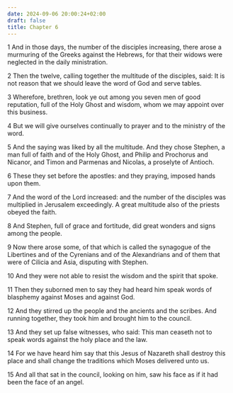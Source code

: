 ```yaml
---
date: 2024-09-06 20:00:24+02:00
draft: false
title: Chapter 6
---
```




1 And in those days, the number of the disciples increasing, there arose a murmuring of the Greeks against the Hebrews, for that their widows were neglected in the daily ministration.

2 Then the twelve, calling together the multitude of the disciples, said: It is not reason that we should leave the word of God and serve tables.

3 Wherefore, brethren, look ye out among you seven men of good reputation, full of the Holy Ghost and wisdom, whom we may appoint over this business.

4 But we will give ourselves continually to prayer and to the ministry of the word.

5 And the saying was liked by all the multitude. And they chose Stephen, a man full of faith and of the Holy Ghost, and Philip and Prochorus and Nicanor, and Timon and Parmenas and Nicolas, a proselyte of Antioch.

6 These they set before the apostles: and they praying, imposed hands upon them.

7 And the word of the Lord increased: and the number of the disciples was multiplied in Jerusalem exceedingly. A great multitude also of the priests obeyed the faith.

8 And Stephen, full of grace and fortitude, did great wonders and signs among the people.

9 Now there arose some, of that which is called the synagogue of the Libertines and of the Cyrenians and of the Alexandrians and of them that were of Cilicia and Asia, disputing with Stephen.

10 And they were not able to resist the wisdom and the spirit that spoke.

11 Then they suborned men to say they had heard him speak words of blasphemy against Moses and against God.

12 And they stirred up the people and the ancients and the scribes. And running together, they took him and brought him to the council.

13 And they set up false witnesses, who said: This man ceaseth not to speak words against the holy place and the law.

14 For we have heard him say that this Jesus of Nazareth shall destroy this place and shall change the traditions which Moses delivered unto us.

15 And all that sat in the council, looking on him, saw his face as if it had been the face of an angel.

